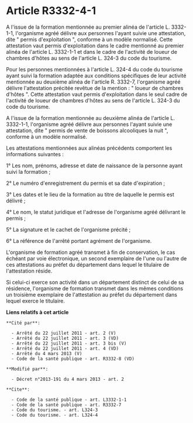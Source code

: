 # Article R3332-4-1

A l'issue de la formation mentionnée au premier alinéa de l'article L. 3332-1-1, l'organisme agréé délivre aux personnes
l'ayant suivie une attestation, dite " permis d'exploitation ", conforme à un modèle normalisé. Cette attestation vaut permis
d'exploitation dans le cadre mentionné au premier alinéa de l'article L. 3332-1-1 et dans le cadre de l'activité de loueur de
chambres d'hôtes au sens de l'article L. 324-3 du code du tourisme. 

Pour les personnes mentionnées à l'article L. 324-4 du code du tourisme ayant suivi la formation adaptée aux conditions
spécifiques de leur activité mentionnée au deuxième alinéa de l'article R. 3332-7, l'organisme agréé délivre l'attestation
précitée revêtue de la mention : " loueur de chambres d'hôtes ". Cette attestation vaut permis d'exploitation dans le seul
cadre de l'activité de loueur de chambres d'hôtes au sens de l'article L. 324-3 du code du tourisme. 

A l'issue de la formation mentionnée au deuxième alinéa de l'article L. 3332-1-1, l'organisme agréé délivre aux personnes
l'ayant suivie une attestation, dite " permis de vente de boissons alcooliques la nuit ", conforme à un modèle normalisé. 

Les attestations mentionnées aux alinéas précédents comportent les informations suivantes : 

1° Les nom, prénoms, adresse et date de naissance de la personne ayant suivi la formation ; 

2° Le numéro d'enregistrement du permis et sa date d'expiration ; 

3° Les dates et le lieu de la formation au titre de laquelle le permis est délivré ; 

4° Le nom, le statut juridique et l'adresse de l'organisme agréé délivrant le permis ; 

5° La signature et le cachet de l'organisme précité ; 

6° La référence de l'arrêté portant agrément de l'organisme. 

L'organisme de formation agréé transmet à fin de conservation, le cas échéant par voie électronique, un second exemplaire de
l'une ou l'autre de ces attestations au préfet du département dans lequel le titulaire de l'attestation réside. 

Si celui-ci exerce son activité dans un département distinct de celui de sa résidence, l'organisme de formation transmet dans
les mêmes conditions un troisième exemplaire de l'attestation au préfet du département dans lequel exerce le titulaire.

**Liens relatifs à cet article**

	**Cité par**:

	  - Arrêté du 22 juillet 2011 - art. 2 (V)
	  - Arrêté du 22 juillet 2011 - art. 3 (VD)
	  - Arrêté du 22 juillet 2011 - art. 3 bis (V)
	  - Arrêté du 22 juillet 2011 - art. 4 (VD)
	  - Arrêté du 4 mars 2013 (V)
	  - Code de la santé publique - art. R3332-8 (VD)

	**Modifié par**:

	  - Décret n°2013-191 du 4 mars 2013 - art. 2

	**Cite**:

	  - Code de la santé publique - art. L3332-1-1
	  - Code de la santé publique - art. R3332-7
	  - Code du tourisme. - art. L324-3
	  - Code du tourisme. - art. L324-4
